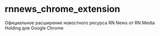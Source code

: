 # rnnews_chrome_extension
Официальное расширение новостного ресурса RN News от RN Media Holding для Google Chrome
